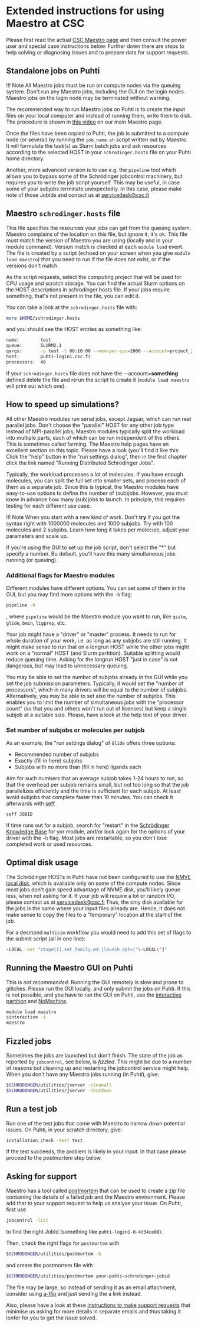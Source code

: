 # Extended instructions for using Maestro at CSC

Please first read the actual [CSC Maestro page](../../apps/maestro.md)
and then consult the power user and special case instructions below.
Further down there are steps to help solving or diagnosing issues
and to prepare data for support requests.

## Standalone jobs on Puhti

!!! Note
    All Maestro jobs must be run on compute nodes via the queuing system.
    Don't run any Maestro jobs, including the GUI on the login nodes.
    Maestro jobs on the login node may be terminated without warning.

The recommended way to run Maestro jobs on Puhti is to create
the input files on your local computer
and instead of running them, write them to disk. The procedure is
shown in [this video](/apps/maestro/) on our main Maestro page.

Once the files have been copied to Puhti, the job is submitted to
a compute node (or several) by running the `job_name.sh` script
written out by Maestro. It will formulate the task(s) as Slurm
batch jobs and ask resources according to the selected HOST in
your `schrodinger.hosts` file on your Puhti home directory.

Another, more advanced version is to use e.g. the `pipeline` tool
which allows you to bypass some of the Schrödinger jobcontrol
machinery, but requires you to write the job script yourself.
This may be useful, in case some of your subjobs terminate
unexpectedly. In this case, please make note of those JobIds
and contact us at servicedesk@csc.fi

## Maestro `schrodinger.hosts` file

This file specifies the resources your jobs can get from the queuing system.
Maestro complains of the location on this file, but ignore it, it's ok.
This file must match the version of Maestro you are using (locally and in
your module command). Version match is checked at each `module load` event.
The file is created by a script (echoed on your screen when
you give `module load maestro`) that you need to run if the file does not
exist, or if the versions don't match.

As the script requests, select the computing project that will be used
for CPU usage and scratch storage. You can find the actual Slurm options
on the HOST descriptions in schrodinger.hosts file. If your jobs require
something, that's not present in the file, you can edit it.

You can take a look at the `schrodinger.hosts` file with:

```bash
more $HOME/schrodinger.hosts
```
and you should see the HOST entries as something like:
```bash
name:        test
queue:       SLURM2.1
qargs:       -p test -t 00:10:00 --mem-per-cpu=2000 --account=project_2042424
host:        puhti-login1.csc.fi
processors:  40
```

If your `schrodinger.hosts` file does not have the --account=**something** defined
delete the file and rerun the script to create it (`module load maestro` will
print out which one).

## How to speed up simulations?

All other Maestro modules run serial jobs, except Jaguar, which can run
real parallel jobs. Don't choose the "parallel" HOST for any other job type
Instead of MPI-parallel jobs, Maestro modules typically
split the workload into multiple parts, each of which can be run independent
of the others. This is sometimes called farming. The Maestro help pages have an
excellent section on this topic. Please have a look (you'll find it like this:
Click the "help" button in the "run settings dialog", then in the first chapter
click the link named "Running Distributed Schrödinger Jobs".

Typically, the workload processes a lot of molecules. If you have enough
molecules, you can split the full set into smaller sets, and process each
of them as a separate job. Since this is typical, the Maestro modules have
easy-to-use options to define the number of (sub)jobs. However, you must know
in advance how many (sub)jobs to launch. In principle, this requires testing
for each different use case.

!!! Note
    When you start with a new kind of work. Don't **try** if you got the
    syntax right with 1000000 molecules and 1000 subjobs. Try with 100
    molecules and 2 subjobs. Learn how long it takes per molecule, adjust
    your parameters and scale up.

If you're using the GUI to set up the job script, don't select the "*"
but specify a number. Bu default, you'll have this many simultaneous
jobs running (or queuing).

### Additional flags for Maestro modules

Different modules have different options. You can set some of them in
the GUI, but you may find more options with the `-h` flag:

```bash
pipeline -h
```

, where `pipeline` would be the Maestro module you want to run, like
`qsite`, `glide`, `bmin`, `ligprep`, etc.    

Your job might have a "driver" or "master" process. It needs to run
for whole duration of your work, i.e. as long as any subjobs are still
running. It might make sense to run that on a longrun HOST while the other
jobs might work on a "normal" HOST (and Slurm partition). Suitable
splitting would reduce queuing time. Asking for the longrun HOST "just
in case" is not dangerous, but may lead to unnecessary queuing.

You may be able to set the number of subjobs already in the GUI while
you set the job submission parameters. Typically, it would set the
"number of processors", which in many drivers will be equal to the
number of subjobs. Alternatively, you may be able to set also the
number of subjobs. This enables you to limit the number of simultaneous
jobs with the "processor count" (so that you and others won't run
out of licenses) but keep a single subjob at a suitable size.
Please, have a look at the help text of your driver.

### Set number of subjobs or molecules per subjob

As an example, the "run settings dialog" of `Glide` offers three options:
* Recommended number of subjobs
* Exactly (fill in here) subjobs
* Subjobs with no more than (fill in here) ligands each

Aim for such numbers that an average subjob takes 1-24 hours to run, so
that the overhead per subjob remains small, but not too long so that the
job parallelizes efficiently and the time is sufficient for each subjob.
At least avoid subjobs that complete
faster than 10 minutes. You can check it afterwards with [seff](../faq/how-much-memory-my-job-needs.md)

`seff JOBID` 

If time runs out for a subjob, search for "restart" in the 
[Schrödinger Knowledge Base](https://www.schrodinger.com/support)
for yor module, and/or look again for the options of your driver with
the `-h` flag. Most jobs are restartable, so you don't lose
completed work or used resources.

## Optimal disk usage

The Schrödinger HOSTs in Puhti have not been configured to use
the [NMVE local disk](../../computing/running/creating-job-scripts/#local-storage),
which is available only on some of the
compute nodes. Since most jobs don't gain speed advantage of NVME disk, you'll
likely queue less, when not asking for it. If your job will require a lot or random I/O,
please contact us at [servicedesk@csc.fi](mailto:servicedesk@csc.fi)
Thus, the only disk available for the jobs is the
same where your input files already are. Hence, it does not make sense
to copy the files to a "temporary" location at the start of the
job.

For a desmond `multisim` workflow you would need to add this set of flags
to the submit script (all in one line):

```bash
-LOCAL -set "stage[1].set_family.md.jlaunch_opt=["\-LOCAL\"]"
```

## Running the Maestro GUI on Puhti

This is *not recommended*. Running the GUI remotely is slow and prone
to glitches. Please run the GUI locally, and only submit the jobs
on Puhti. If this is not possible, and you have to run the GUI on
Puhti, use the [interactive partition](../../computing/running/interactive-usage.md)
and [NoMachine](../../apps/nomachine.md).

```bash
module load maestro
sinteractive -i
maestro
```

## Fizzled jobs

Sometimes the jobs are launched but don't finish. The state of the job as
reported by `jobcontrol`, see below, is _fizzled_. This might be due to a
number of reasons but cleaning up and restarting the jobcontrol service
might help. When you don't have any Maestro jobs running (in Puhti), give:

```bash
$SCHRODINGER/utilities/jserver -cleanall
$SCHRODINGER/utilities/jserver -shutdown
```

## Run a test job

Run one of the test jobs that come with Maestro to narrow down
potential issues. On Puhti, in your scratch directory, give:

```bash
installation_check -test test
```

If the test succeeds, the problem is likely in your input. In that case please proceed to the
_postmortem_ step below.

## Asking for support

Maestro has a tool called [postmortem](https://www.schrodinger.com/kb/1692) that can be used to create a
zip file containing the details of a failed job and the Maestro
environment. Please add that to your support request to help us analyse
your issue. On Puhti, first use 

```bash
jobcontrol -list 
```

to find the right JobId (something like `puhti-login1-0-4d34ce08`).

Then, check the right flags for `postmortem` with

```bash
$SCHRODINGER/utilities/postmortem -h
```

and create the postmortem file with

```bash
$SCHRODINGER/utilities/postmortem your-puhti-schrodinger-jobid
```

The file may be large, so instead of sending it as an email attachment, consider
using [a-flip](/data/Allas/using_allas/a_commands/#a-list) and just sending the a link instead.

Also, please have a look at these [instructions to make
support requests](../support-howto.md) that minimise us asking 
for more details in separate emails and thus taking it lonfer for you 
to get the issue solved.

